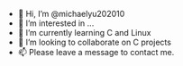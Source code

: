 - 👋 Hi, I’m @michaelyu202010
- 👀 I’m interested in ...
- 🌱 I’m currently learning C and Linux
- 💞️ I’m looking to collaborate on C projects
- 📫 Please leave a message to contact me. 

<!---
michaelyu202010/michaelyu202010 is a ✨ special ✨ repository because its `README.md` (this file) appears on your GitHub profile.
You can click the Preview link to take a look at your changes.
--->
